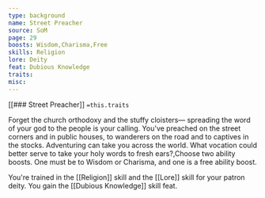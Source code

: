 ```yaml
---
type: background
name: Street Preacher 
source: SoM
page: 29
boosts: Wisdom,Charisma,Free
skills: Religion
lore: Deity
feat: Dubious Knowledge
traits: 
misc: 
---
```


[[### Street Preacher]]
`=this.traits`


Forget the church orthodoxy and the stuffy cloisters— spreading the word of your god to the people is your calling. You've preached on the street corners and in public houses, to wanderers on the road and to captives in the stocks. Adventuring can take you across the world. What vocation could better serve to take your holy words to fresh ears?,Choose two ability boosts. One must be to Wisdom or Charisma, and one is a free ability boost.

You're trained in the [[Religion]] skill and the [[Lore]] skill for your patron deity. You gain the [[Dubious Knowledge]] skill feat.

